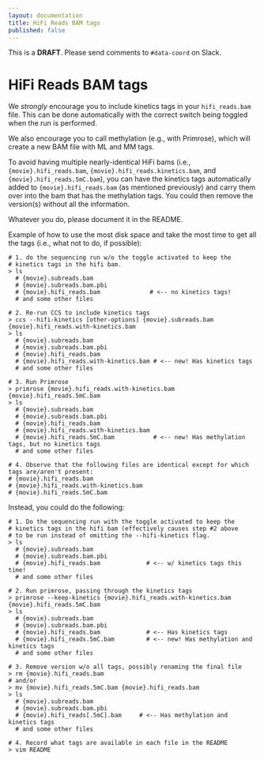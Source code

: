 ```yaml
---
layout: documentation
title: HiFi Reads BAM tags
published: false
---
```


<!--
NOTE: For testing, set `published:` to `true`. Leave it set to `false` when
      committing changes until we're ready to launch this page.
-->

This is a **DRAFT**. Please send comments to `#data-coord` on Slack.

# HiFi Reads BAM tags

We _strongly_ encourage you to include kinetics tags in your `hifi_reads.bam`
file. This can be done automatically with the correct switch being toggled when
the run is performed.

We also encourage you to call methylation (e.g., with
Primrose), which will create a new BAM file with ML and MM tags.

To avoid
having multiple nearly-identical HiFi bams (i.e., `{movie}.hifi_reads.bam`,
`{movie}.hifi_reads.kinetics.bam`, and `{movie}.hifi_reads.5mC.bam`), you can
have the kinetics tags automatically added to `{movie}.hifi_reads.bam` (as
mentioned previously) and carry them over into the bam that has the
methylation tags. You could then remove the version(s) without all the
information.

Whatever you do, please document it in the README.

Example of how to use the most disk space and take the most time to get all
the tags (i.e., what not to do, if possible):
```shell
# 1. do the sequencing run w/o the toggle activated to keep the
# kinetics tags in the hifi bam.
> ls
  # {movie}.subreads.bam
  # {movie}.subreads.bam.pbi
  # {movie}.hifi_reads.bam              # <-- no kinetics tags!
  # and some other files

# 2. Re-run CCS to include kinetics tags
> ccs --hifi-kinetics [other-options] {movie}.subreads.bam {movie}.hifi_reads.with-kinetics.bam
> ls
  # {movie}.subreads.bam
  # {movie}.subreads.bam.pbi
  # {movie}.hifi_reads.bam
  # {movie}.hifi_reads.with-kinetics.bam # <-- new! Has kinetics tags
  # and some other files

# 3. Run Primrose
> primrose {movie}.hifi_reads.with-kinetics.bam {movie}.hifi_reads.5mC.bam
> ls
  # {movie}.subreads.bam
  # {movie}.subreads.bam.pbi
  # {movie}.hifi_reads.bam
  # {movie}.hifi_reads.with-kinetics.bam
  # {movie}.hifi_reads.5mC.bam           # <-- new! Has methylation tags, but no kinetics tags
  # and some other files

# 4. Observe that the following files are identical except for which tags are/aren't present:
# {movie}.hifi_reads.bam
# {movie}.hifi_reads.with-kinetics.bam
# {movie}.hifi_reads.5mC.bam
```
Instead, you could do the following:
```shell
# 1. Do the sequencing run with the toggle activated to keep the
# kinetics tags in the hifi bam (effectively causes step #2 above
# to be run instead of omitting the --hifi-kinetics flag.
> ls
  # {movie}.subreads.bam
  # {movie}.subreads.bam.pbi
  # {movie}.hifi_reads.bam             # <-- w/ kinetics tags this time!
  # and some other files

# 2. Run primrose, passing through the kinetics tags
> primrose --keep-kinetics {movie}.hifi_reads.with-kinetics.bam {movie}.hifi_reads.5mC.bam
> ls
  # {movie}.subreads.bam
  # {movie}.subreads.bam.pbi
  # {movie}.hifi_reads.bam             # <-- Has kinetics tags
  # {movie}.hifi_reads.5mC.bam         # <-- new! Has methylation and kinetics tags
  # and some other files

# 3. Remove version w/o all tags, possibly renaming the final file
> rm {movie}.hifi_reads.bam
# and/or
> mv {movie}.hifi_reads.5mC.bam {movie}.hifi_reads.bam
> ls
  # {movie}.subreads.bam
  # {movie}.subreads.bam.pbi
  # {movie}.hifi_reads[.5mC].bam     # <-- Has methylation and kinetics tags
  # and some other files

# 4. Record what tags are available in each file in the README
> vim README
```

